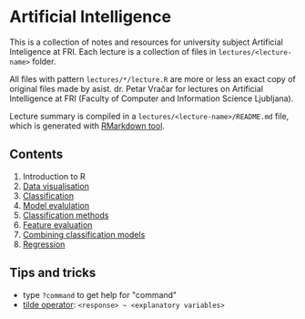 # Artificial Intelligence

This is a collection of notes and resources for university subject Artificial Inteligence at FRI. Each lecture is a collection of files in `lectures/<lecture-name>` folder.

All files with pattern `lectures/*/lecture.R` are more or less an exact copy of original files made by asist. dr. Petar Vračar for lectures on Artificial Intelligence at FRI (Faculty of Computer and Information Science Ljubljana).

Lecture summary is compiled in a `lectures/<lecture-name>/README.md` file, which is generated with [RMarkdown tool](https://rmarkdown.rstudio.com/).

## Contents

1. Introduction to R
2. [Data visualisation](./lectures/visualization/README.md)
3. [Classification](./lectures/classification/README.md)
4. [Model evalulation](./lectures/evaluation/README.md)
5. [Classification methods](./lectures/classification-methods/README.md)
6. [Feature evaluation](./lectures/feature-evaluation/README.md)
6. [Combining classification models](./lectures/combining-models/README.md)
7. [Regression](./lectures/regression/README.md)

## Tips and tricks

- type `?command` to get help for "command"
- [tilde operator](https://stackoverflow.com/questions/14976331/use-of-tilde-in-r-programming-language/14976479): `<response> ~ <explanatory variables>`
